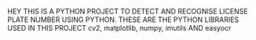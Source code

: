 HEY THIS IS A PYTHON PROJECT TO DETECT AND RECOGNISE LICENSE PLATE NUMBER USING PYTHON. 
THESE ARE THE PYTHON LIBRARIES USED IN THIS PROJECT cv2, matplotlib, numpy, imutils AND easyocr 
